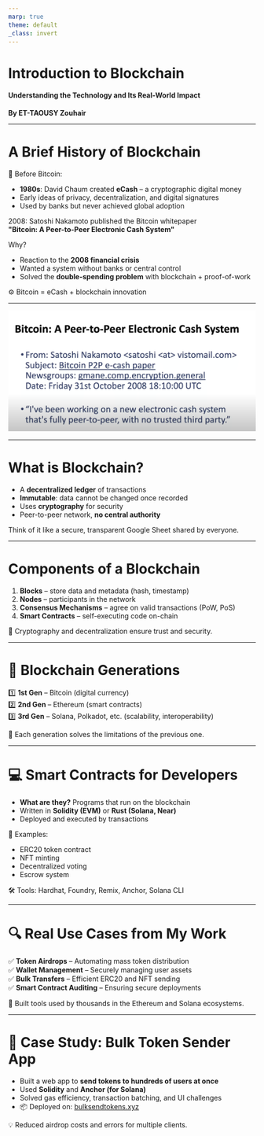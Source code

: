 ```yaml
---
marp: true
theme: default
_class: invert
---
```


# Introduction to Blockchain  

#### Understanding the Technology and Its Real-World Impact  

**By ET-TAOUSY Zouhair**

---

# A Brief History of Blockchain

🧾 Before Bitcoin:
-  **1980s**: David Chaum created **eCash** – a cryptographic digital money
-  Early ideas of privacy, decentralization, and digital signatures
-  Used by banks but never achieved global adoption

2008: Satoshi Nakamoto published the Bitcoin whitepaper  
**"Bitcoin: A Peer-to-Peer Electronic Cash System"**

 Why?
- Reaction to the **2008 financial crisis**
- Wanted a system without banks or central control
- Solved the **double-spending problem** with blockchain + proof-of-work

⚙️ Bitcoin = eCash + blockchain innovation

---

![Satoshi's Email](../assets/bitcoin-email.png)

---

#  What is Blockchain?

- A **decentralized ledger** of transactions  
- **Immutable**: data cannot be changed once recorded  
- Uses **cryptography** for security  
- Peer-to-peer network, **no central authority**  

 Think of it like a secure, transparent Google Sheet shared by everyone.

---

#  Components of a Blockchain

1. **Blocks** – store data and metadata (hash, timestamp)  
2. **Nodes** – participants in the network  
3. **Consensus Mechanisms** – agree on valid transactions (PoW, PoS)  
4. **Smart Contracts** – self-executing code on-chain  

🔐 Cryptography and decentralization ensure trust and security.

---

# 🔁 Blockchain Generations

1️⃣ **1st Gen** – Bitcoin (digital currency)  
2️⃣ **2nd Gen** – Ethereum (smart contracts)  
3️⃣ **3rd Gen** – Solana, Polkadot, etc. (scalability, interoperability)  

🧱 Each generation solves the limitations of the previous one.

---

# 💻 Smart Contracts for Developers

- **What are they?** Programs that run on the blockchain  
- Written in **Solidity (EVM)** or **Rust (Solana, Near)**  
- Deployed and executed by transactions  

🔧 Examples:
- ERC20 token contract  
- NFT minting  
- Decentralized voting  
- Escrow system  

🛠️ Tools: Hardhat, Foundry, Remix, Anchor, Solana CLI

---

# 🔍 Real Use Cases from My Work

✅ **Token Airdrops** – Automating mass token distribution  
✅ **Wallet Management** – Securely managing user assets  
✅ **Bulk Transfers** – Efficient ERC20 and NFT sending  
✅ **Smart Contract Auditing** – Ensuring secure deployments  

🚀 Built tools used by thousands in the Ethereum and Solana ecosystems.

---

# 🧪 Case Study: Bulk Token Sender App

- Built a web app to **send tokens to hundreds of users at once**  
- Used **Solidity** and **Anchor (for Solana)**  
- Solved gas efficiency, transaction batching, and UI challenges  
- 📦 Deployed on: [bulksendtokens.xyz](https://bulksendtokens.xyz/)  

💡 Reduced airdrop costs and errors for multiple clients.
